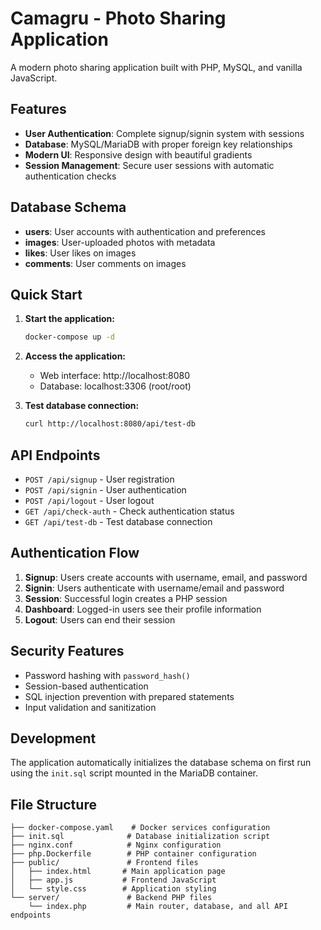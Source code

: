 # Camagru - Photo Sharing Application

A modern photo sharing application built with PHP, MySQL, and vanilla JavaScript.

## Features

- **User Authentication**: Complete signup/signin system with sessions
- **Database**: MySQL/MariaDB with proper foreign key relationships
- **Modern UI**: Responsive design with beautiful gradients
- **Session Management**: Secure user sessions with automatic authentication checks

## Database Schema

- **users**: User accounts with authentication and preferences
- **images**: User-uploaded photos with metadata
- **likes**: User likes on images
- **comments**: User comments on images

## Quick Start

1. **Start the application:**
   ```bash
   docker-compose up -d
   ```

2. **Access the application:**
   - Web interface: http://localhost:8080
   - Database: localhost:3306 (root/root)

3. **Test database connection:**
   ```bash
   curl http://localhost:8080/api/test-db
   ```

## API Endpoints

- `POST /api/signup` - User registration
- `POST /api/signin` - User authentication
- `POST /api/logout` - User logout
- `GET /api/check-auth` - Check authentication status
- `GET /api/test-db` - Test database connection

## Authentication Flow

1. **Signup**: Users create accounts with username, email, and password
2. **Signin**: Users authenticate with username/email and password
3. **Session**: Successful login creates a PHP session
4. **Dashboard**: Logged-in users see their profile information
5. **Logout**: Users can end their session

## Security Features

- Password hashing with `password_hash()`
- Session-based authentication
- SQL injection prevention with prepared statements
- Input validation and sanitization

## Development

The application automatically initializes the database schema on first run using the `init.sql` script mounted in the MariaDB container.

## File Structure

```
├── docker-compose.yaml    # Docker services configuration
├── init.sql              # Database initialization script
├── nginx.conf            # Nginx configuration
├── php.Dockerfile        # PHP container configuration
├── public/               # Frontend files
│   ├── index.html       # Main application page
│   ├── app.js           # Frontend JavaScript
│   └── style.css        # Application styling
└── server/               # Backend PHP files
    └── index.php         # Main router, database, and all API endpoints
```
